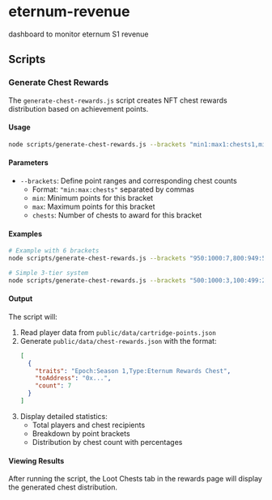 # eternum-revenue

dashboard to monitor eternum S1 revenue

## Scripts

### Generate Chest Rewards

The `generate-chest-rewards.js` script creates NFT chest rewards distribution based on achievement points.

#### Usage

```bash
node scripts/generate-chest-rewards.js --brackets "min1:max1:chests1,min2:max2:chests2,..."
```

#### Parameters

- `--brackets`: Define point ranges and corresponding chest counts
  - Format: `"min:max:chests"` separated by commas
  - `min`: Minimum points for this bracket
  - `max`: Maximum points for this bracket  
  - `chests`: Number of chests to award for this bracket

#### Examples

```bash
# Example with 6 brackets
node scripts/generate-chest-rewards.js --brackets "950:1000:7,800:949:5,600:799:3,400:599:2,200:399:1,0:199:0"

# Simple 3-tier system
node scripts/generate-chest-rewards.js --brackets "500:1000:3,100:499:2,5:99:1"
```

#### Output

The script will:
1. Read player data from `public/data/cartridge-points.json`
2. Generate `public/data/chest-rewards.json` with the format:
   ```json
   [
     {
       "traits": "Epoch:Season 1,Type:Eternum Rewards Chest",
       "toAddress": "0x...",
       "count": 7
     }
   ]
   ```
3. Display detailed statistics:
   - Total players and chest recipients
   - Breakdown by point brackets
   - Distribution by chest count with percentages

#### Viewing Results

After running the script, the Loot Chests tab in the rewards page will display the generated chest distribution.